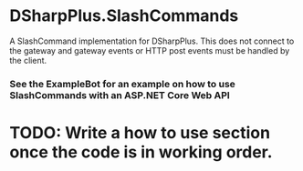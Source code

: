 # DSharpPlus.SlashCommands
A SlashCommand implementation for DSharpPlus. This does not connect to the gateway and gateway events or HTTP post events must be handled by the client.

### See the ExampleBot for an example on how to use SlashCommands with an ASP.NET Core Web API

# TODO: Write a how to use section once the code is in working order.
